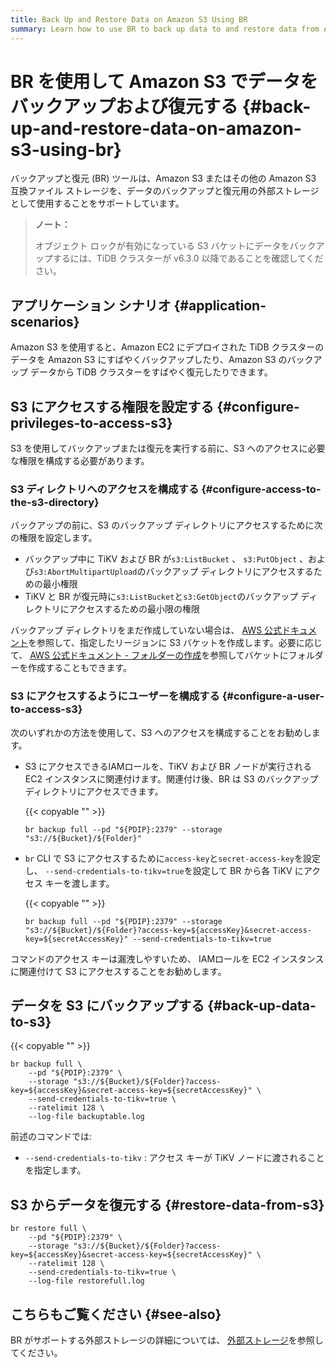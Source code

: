 ```yaml
---
title: Back Up and Restore Data on Amazon S3 Using BR
summary: Learn how to use BR to back up data to and restore data from Amazon S3 storage.
---
```


# BR を使用して Amazon S3 でデータをバックアップおよび復元する {#back-up-and-restore-data-on-amazon-s3-using-br}

バックアップと復元 (BR) ツールは、Amazon S3 またはその他の Amazon S3 互換ファイル ストレージを、データのバックアップと復元用の外部ストレージとして使用することをサポートしています。

> **ノート：**
>
> オブジェクト ロックが有効になっている S3 バケットにデータをバックアップするには、TiDB クラスターが v6.3.0 以降であることを確認してください。

## アプリケーション シナリオ {#application-scenarios}

Amazon S3 を使用すると、Amazon EC2 にデプロイされた TiDB クラスターのデータを Amazon S3 にすばやくバックアップしたり、Amazon S3 のバックアップ データから TiDB クラスターをすばやく復元したりできます。

## S3 にアクセスする権限を設定する {#configure-privileges-to-access-s3}

S3 を使用してバックアップまたは復元を実行する前に、S3 へのアクセスに必要な権限を構成する必要があります。

### S3 ディレクトリへのアクセスを構成する {#configure-access-to-the-s3-directory}

バックアップの前に、S3 のバックアップ ディレクトリにアクセスするために次の権限を設定します。

-   バックアップ中に TiKV および BR が`s3:ListBucket` 、 `s3:PutObject` 、および`s3:AbortMultipartUpload`のバックアップ ディレクトリにアクセスするための最小権限
-   TiKV と BR が復元時に`s3:ListBucket`と`s3:GetObject`のバックアップ ディレクトリにアクセスするための最小限の権限

バックアップ ディレクトリをまだ作成していない場合は、 [AWS 公式ドキュメント](https://docs.aws.amazon.com/AmazonS3/latest/userguide/create-bucket-overview.html)を参照して、指定したリージョンに S3 バケットを作成します。必要に応じて、 [AWS 公式ドキュメント - フォルダーの作成](https://docs.aws.amazon.com/AmazonS3/latest/userguide/using-folders.html)を参照してバケットにフォルダーを作成することもできます。

### S3 にアクセスするようにユーザーを構成する {#configure-a-user-to-access-s3}

次のいずれかの方法を使用して、S3 へのアクセスを構成することをお勧めします。

-   S3 にアクセスできるIAMロールを、TiKV および BR ノードが実行される EC2 インスタンスに関連付けます。関連付け後、BR は S3 のバックアップ ディレクトリにアクセスできます。

    {{< copyable "" >}}

    ```shell
    br backup full --pd "${PDIP}:2379" --storage "s3://${Bucket}/${Folder}"
    ```

-   `br` CLI で S3 にアクセスするために`access-key`と`secret-access-key`を設定し、 `--send-credentials-to-tikv=true`を設定して BR から各 TiKV にアクセス キーを渡します。

    {{< copyable "" >}}

    ```shell
    br backup full --pd "${PDIP}:2379" --storage "s3://${Bucket}/${Folder}?access-key=${accessKey}&secret-access-key=${secretAccessKey}" --send-credentials-to-tikv=true
    ```

コマンドのアクセス キーは漏洩しやすいため、 IAMロールを EC2 インスタンスに関連付けて S3 にアクセスすることをお勧めします。

## データを S3 にバックアップする {#back-up-data-to-s3}

{{< copyable "" >}}

```shell
br backup full \
    --pd "${PDIP}:2379" \
    --storage "s3://${Bucket}/${Folder}?access-key=${accessKey}&secret-access-key=${secretAccessKey}" \
    --send-credentials-to-tikv=true \
    --ratelimit 128 \
    --log-file backuptable.log
```

前述のコマンドでは:

-   `--send-credentials-to-tikv` : アクセス キーが TiKV ノードに渡されることを指定します。

## S3 からデータを復元する {#restore-data-from-s3}

```shell
br restore full \
    --pd "${PDIP}:2379" \
    --storage "s3://${Bucket}/${Folder}?access-key=${accessKey}&secret-access-key=${secretAccessKey}" \
    --ratelimit 128 \
    --send-credentials-to-tikv=true \
    --log-file restorefull.log
```

## こちらもご覧ください {#see-also}

BR がサポートする外部ストレージの詳細については、 [外部ストレージ](/br/backup-and-restore-storages.md)を参照してください。
